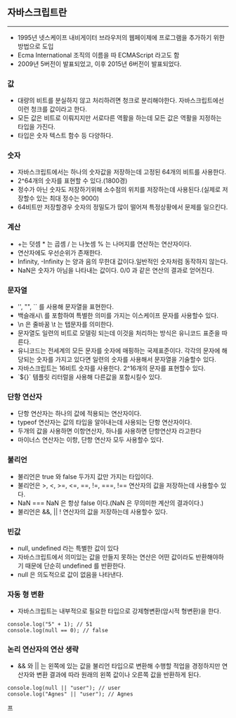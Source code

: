 
## 자바스크립트란

------------------

* 1995년 넷스케이프 내비게이터 브라우저의 웹페이제에 프로그램을 추가하기 위한 방법으로 도입
* Ecma International 조직의 이름을 따 ECMAScript 라고도 함
* 2009년 5버전이 발표되었고, 이후 2015년 6버전이 발표되었다.

### 값

* 대량의 비트를 분실하지 않고 처리하려면 청크로 분리해야한다. 자바스크립트에선 이런 청크를 값이라고 한다.
* 모든 값은 비트로 이뤄지지만 서로다른 역활을 하는데 모든 값은 역활을 지정하는 타입을 가진다.
* 타입은 숫자 텍스트 함수 등 다양하다.

### 숫자
* 자바스크립트에서는 하나의 숫자값을 저장하는데 고정된 64개의 비트를 사용한다.
* 2^64개의 숫자를 표현할 수 있다.(1800경)
* 정수가 아닌 숫자도 저장하기위해 소수점의 위치를 저장하는데 사용된다.(실제로 저장할수 있는 최대 정수는 9000)
* 64비트만 저장할경우 숫자의 정밀도가 많이 떨어져 특정상황에서 문제를 일으킨다.

### 계산

* +는 덧셈 * 는 곱셈 / 는 나눗셈 % 는 나머지를 연산하는 연산자이다.
* 연산자에도 우선순위가 존재한다.
* Infinity, -Infinity 는 양과 음의 무한대 값이다.일반적인 숫자처럼 동작하지 않는다.
* NaN은 숫자가 아님을 나타내는 값이다. 0/0 과 같은 연산의 결과로 얻어진다.

### 문자열

* '', "", `` 를 사용해 문자열을 표현한다.
* 백슬래시\ 를 포함하여 특별한 의미를 가지는 이스케이프 문자를 사용할수 있다.
* \n 은 줄바꿈 \t 는 탭문자를 의미한다.
* 문자열도 일련의 비트로 모델링 되는데 이것을 처리하는 방식은 유니코드 표준을 따른다.
* 유니코드는 전세계의 모든 문자를 숫자에 매핑하는 국제표준이다. 각각의 문자에 해당되는 숫자를 가지고 있다면 일련의 숫자를 사용해서 문자열을 기술할수 있다.
* 자바스크립트는 16비트 숫자를 사용한다. 2^16개의 문자를 표현할수 있다.
* \`${}` 템플릿 리터럴을 사용해 다른값을 포함시킬수 있다.

### 단항 연산자

* 단항 연산자는 하나의 값에 적용되는 연산자이다.
* typeof 연산자는 값의 타입을 알아내는데 사용되는 단항 연산자이다.
* 두개의 값을 사용하면 이항연산자, 하나를 사용하면 단항연산자 라고한다
* 마이너스 연산자는 이항, 단항 연산자 모두 사용할수 있다.

### 불리언

* 불리언은 true 와 false 두가지 값만 가지는 타입이다.
* 불리언은 >, <, >=, <=, ==, !=, ===, !== 연산자의 값을 저장하는데 사용할수 있다.
* NaN === NaN 은 항상 false 이다.(NaN 은 무의미한 계산의 결과이다.)
* 불리언은 &&, || ! 연산자의 값을 저장하는데 사용할수 있다.

### 빈값

* null, undefined 라는 특별한 값이 있다
* 자바스크립트에서 의미있는 값을 만들지 못하는 연산은 어떤 값이라도 반환해야하기 때문에 단순히 undefined 를 반환한다.
* null 은 의도적으로 값이 없음을 나타낸다.

### 자동 형 변환

* 자바스크립트는 내부적으로 필요한 타입으로 강제형변환(암시적 형변환)을 한다.
```
console.log("5" + 1); // 51
console.log(null == 0); // false
```

### 논리 연산자의 연산 생략

* && 와 || 는 왼쪽에 있는 값을 불리언 타입으로 변환해 수행할 적업을 경정하지만 연산자와 변환 결과에 따라 원래의 왼쪽 값이나 오른쪽 값을 반환하게 된다.

```
console.log(null || "user"); // user
console.log("Agnes" || "user"); // Agnes
```
프